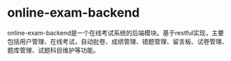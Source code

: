 # online-exam-backend
online-exam-backend是一个在线考试系统的后端模块。基于restful实现，主要包括用户管理、在线考试，自动批卷、成绩管理、错题管理、留言板、试卷管理、题库管理、试题科目维护等功能。
